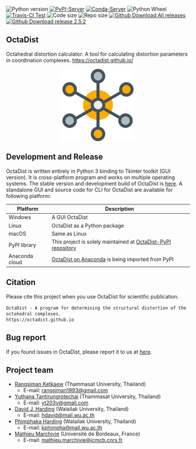 ![Python version][Py-ver-badge]
[![PyPI-Server][PyPI-badge]][PyPI-link]
[![Conda-Server][Conda-badge]][Conda-link]
![Python Wheel][Py-wheel-badge]
[![Travis-CI Test][Travis-badge]][Travis-link]
![Code size][Code-size]
![Repo size][Repo-size]
[![Github Download All releases][DL-all-badge]][DL-all-link]
[![Github Download release 2.5.2][DL-latest-badge]][DL-latest-link]

[Py-ver-badge]: https://img.shields.io/pypi/pyversions/octadist.svg
[PyPI-badge]: https://img.shields.io/pypi/v/octadist.svg
[PyPI-link]: https://pypi.org/project/octadist/
[Conda-badge]: https://anaconda.org/rangsiman/octadist/badges/version.svg
[Conda-link]: https://anaconda.org/rangsiman/octadist
[Py-wheel-badge]: https://img.shields.io/pypi/wheel/octadist.svg
[Travis-badge]: https://img.shields.io/travis/OctaDist/OctaDist/master.svg
[Travis-link]: https://travis-ci.org/OctaDist/OctaDist
[Code-size]: https://img.shields.io/github/languages/code-size/OctaDist/OctaDist.svg
[Repo-size]: https://img.shields.io/github/repo-size/OctaDist/OctaDist.svg
[DL-all-badge]: https://img.shields.io/github/downloads/OctaDist/octadist/total.svg
[DL-all-link]: https://github.com/OctaDist/OctaDist/releases
[DL-latest-badge]: https://img.shields.io/github/downloads/OctaDist/OctaDist/v.2.5.2/total.svg
[DL-latest-link]: https://github.com/OctaDist/OctaDist/releases/tag/v.2.5.2


## OctaDist

Octahedral distortion calculator: A tool for calculating distortion parameters in coordination complexes. 
https://octadist.github.io/

<p align="center">
   <img alt="molecule" src="https://raw.githubusercontent.com/OctaDist/OctaDist/master/images/molecule.png" align=middle width="200pt" />
<p/>

## Development and Release

OctaDist is written entirely in Python 3 binding to Tkinter toolkit (GUI version). 
It is cross-platform program and works on multiple operating systems. 
The stable version and development build of OctaDist is [here](https://github.com/OctaDist/OctaDist/releases).
A standalone GUI and source code for CLI for OctaDist are available for following platform:

| Platform  | Description |
|-----------|-------------|
| Windows   | A GUI OctaDist |
| Linux     | OctaDist as a Python package |
| macOS     | Same as Linux |
| PyPI library   | This project is solely maintained at [OctaDist-PyPI repository](https://github.com/OctaDist/OctaDist-PyPI)|
| Anaconda cloud | [OctaDist on Anaconda](https://anaconda.org/rangsiman/octadist) is being imported from PyPI|

## Citation

Please cite this project when you use OctaDist for scientific publication.

```
OctaDist - A program for determining the structural distortion of the octahedral complexes.
https://octadist.github.io
```

## Bug report

If you found issues in OctaDist, please report it to us at [here](https://github.com/OctaDist/OctaDist/issues).

## Project team

- [Rangsiman Ketkaew](https://sites.google.com/site/rangsiman1993) (Thammasat University, Thailand) <br/>
  - E-mail: rangsiman1993@gmail.com <br/>
- [Yuthana Tantirungrotechai](https://sites.google.com/site/compchem403/people/faculty/yuthana) (Thammasat University, Thailand)
  - E-mail: yt203y@gmail.com
- [David J. Harding](https://www.funtechwu.com/david-j-harding) (Walailak University, Thailand)
  - E-mail: hdavid@mail.wu.ac.th
- [Phimphaka Harding](https://www.funtechwu.com/phimphaka-harding) (Walailak University, Thailand)
  - E-mail: kphimpha@mail.wu.ac.th
- [Mathieu Marchivie](http://www.icmcb-bordeaux.cnrs.fr/spip.php?article562&lang=fr) (Université de Bordeaux, France)
  - E-mail: mathieu.marchivie@icmcb.cnrs.fr
